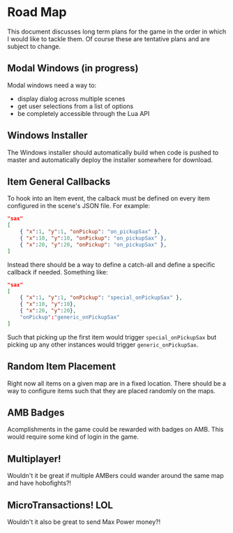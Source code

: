 # Road Map

This document discusses long term plans for the game in the order in which I would like to tackle them. Of course these are tentative plans and are subject to change.

## Modal Windows (in progress)

Modal windows need a way to:

* display dialog across multiple scenes
* get user selections from a list of options
* be completely accessible through the Lua API

## Windows Installer

The Windows installer should automatically build when code is pushed to master and automatically deploy the installer somewhere for download.

## Item General Callbacks

To hook into an Item event, the calback must be defined on every item configured in the scene's JSON file. For example:

```json
"sax"
[
    { "x":1, "y":1, "onPickup": "on_pickupSax" },
    { "x":10, "y":10, "onPickup": "on_pickupSax" },
    { "x":20, "y":20, "onPickup": "on_pickupSax" },
]
```

Instead there should be a way to define a catch-all and define a specific callback if needed. Something like:

```json
"sax"
[
    { "x":1, "y":1, "onPickup": "special_onPickupSax" },
    { "x":10, "y":10},
    { "x":20, "y":20},
    "onPickup":"generic_onPickupSax"
]
```

Such that picking up the first item would trigger `special_onPickupSax` but picking up any other instances would trigger `generic_onPickupSax`.

## Random Item Placement

Right now all items on a given map are in a fixed location. There should be a way to configure items such that they are placed randomly on the maps.

## AMB Badges

Acomplishments in the game could be rewarded with badges on AMB. This would require some kind of login in the game.

## Multiplayer!

Wouldn't it be great if multiple AMBers could wander around the same map and have hobofights?!

## MicroTransactions! LOL

Wouldn't it also be great to send Max Power money?!
